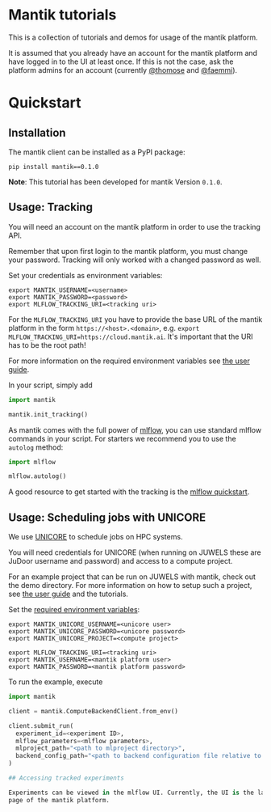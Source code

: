 # Mantik tutorials

This is a collection of tutorials and demos for usage of the mantik platform.

It is assumed that you already have an account for the mantik platform and 
have logged in to the UI at least once. If this is not the case, ask the
platform admins for an account (currently 
[@thomose](https://github.com/thomose) and 
[@faemmi](https://github.com/faemmi)).

# Quickstart

## Installation

The mantik client can be installed as a PyPI package:

```commandline
pip install mantik==0.1.0
```

**Note**: This tutorial has been developed for mantik Version `0.1.0`.

## Usage: Tracking

You will need an account on the mantik platform in order to use the tracking 
API.

Remember that upon first login to the mantik platform, you must change your
password. Tracking will only worked with a changed password as well.

Set your credentials as environment variables:

```commandline
export MANTIK_USERNAME=<username>
export MANTIK_PASSWORD=<password>
export MLFLOW_TRACKING_URI=<tracking uri>
```
For the `MLFLOW_TRACKING_URI` you have to provide the base URL of the mantik
platform in the form `https://<host>.<domain>`, e.g.
`export MLFLOW_TRACKING_URI=https://cloud.mantik.ai`. 
It's important that the URI has to be the root path!

For more information on the required environment variables see
[the user guide](instructions/user_guide.md#required-passwords-and-environment-variables).

In your script, simply add

```python
import mantik

mantik.init_tracking()
```

As mantik comes with the full power of [mlflow](https://www.mlflow.org/), you 
can use standard mlflow commands in your script.
For starters we recommend you to use the `autolog` method:

```python
import mlflow

mlflow.autolog()
```

A good resource to get started with the tracking is the 
[mlflow quickstart](https://www.mlflow.org/docs/latest/quickstart.html).

## Usage: Scheduling jobs with UNICORE

We use [UNICORE](https://www.unicore.eu/) to schedule jobs on HPC systems.

You will need credentials for UNICORE (when running on JUWELS these are
JuDoor username and password) and access to a compute project.

For an example project that can be run on JUWELS with mantik, check out the
demo directory.
For more information on how to setup such a project, see
[the user guide](instructions/user_guide.md) and the tutorials.

Set the [required environment variables](instructions/user_guide.md#required-passwords-and-environment-variables):

```commandline
export MANTIK_UNICORE_USERNAME=<unicore user>
export MANTIK_UNICORE_PASSWORD=<unicore password>
export MANTIK_UNICORE_PROJECT=<compute project>

export MLFLOW_TRACKING_URI=<tracking uri>
export MANTIK_USERNAME=<mantik platform user>
export MANTIK_PASSWORD=<mantik platform password>
```

To run the example, execute

```python
import mantik

client = mantik.ComputeBackendClient.from_env()

client.submit_run(
  experiment_id=<experiment ID>,
  mlflow_parameters=<mlflow parameters>,
  mlproject_path="<path to mlproject directory>",
  backend_config_path="<path to backend configuration file relative to mlproject path>",
)

## Accessing tracked experiments

Experiments can be viewed in the mlflow UI. Currently, the UI is the landing
page of the mantik platform.


